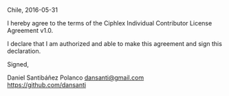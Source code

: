 Chile, 2016-05-31

I hereby agree to the terms of the Ciphlex Individual Contributor License Agreement v1.0.

I declare that I am authorized and able to make this agreement and sign this declaration.

Signed,

Daniel Santibáñez Polanco dansanti@gmail.com  https://github.com/dansanti
